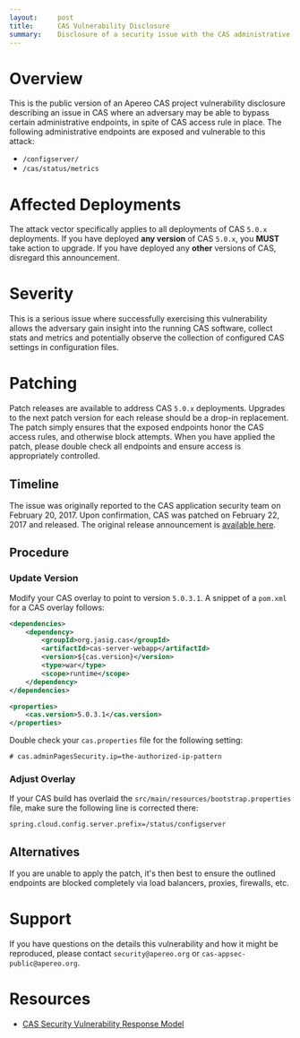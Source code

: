 ```yaml
---
layout:     post
title:      CAS Vulnerability Disclosure
summary:    Disclosure of a security issue with the CAS administrative endpoints exposure.
---
```


# Overview

This is the public version of an Apereo CAS project vulnerability disclosure describing an issue in CAS
where an adversary may be able to bypass certain administrative endpoints, in spite of
CAS access rule in place. The following administrative endpoints are exposed
and vulnerable to this attack:

- `/configserver/`
- `/cas/status/metrics`

# Affected Deployments

The attack vector specifically applies to all deployments of CAS `5.0.x` deployments.
If you have deployed **any version** of CAS `5.0.x`, you **MUST** take action to upgrade.
If you have deployed any **other** versions of CAS, disregard this announcement.

# Severity

This is a serious issue where successfully exercising this vulnerability allows the adversary
gain insight into the running CAS software, collect stats and metrics and potentially observe the collection
of configured CAS settings in configuration files.

# Patching

Patch releases are available to address CAS `5.0.x` deployments.
Upgrades to the next patch version for each release should be a drop-in replacement.
The patch simply ensures that the exposed endpoints honor the CAS access rules,
and otherwise block attempts. When you have applied the patch, please double check all endpoints
and ensure access is appropriately controlled.

## Timeline

The issue was originally reported to the CAS application security team
on February 20, 2017. Upon confirmation, CAS was patched on February 22, 2017
and released. The original release
announcement is [available here](https://github.com/apereo/cas/releases/tag/v5.0.3.1).

## Procedure

### Update Version

Modify your CAS overlay to point to version `5.0.3.1`. A snippet of a `pom.xml` for a CAS overlay follows:

```xml
<dependencies>
    <dependency>
        <groupId>org.jasig.cas</groupId>
        <artifactId>cas-server-webapp</artifactId>
        <version>${cas.version}</version>
        <type>war</type>
        <scope>runtime</scope>
    </dependency>
</dependencies>

<properties>
    <cas.version>5.0.3.1</cas.version>
</properties>
```

Double check your `cas.properties` file for the following setting:

```properties
# cas.adminPagesSecurity.ip=the-authorized-ip-pattern
```

### Adjust Overlay

If your CAS build has overlaid the `src/main/resources/bootstrap.properties` file, 
make sure the following line is corrected there:

```properties
spring.cloud.config.server.prefix=/status/configserver
```

## Alternatives

If you are unable to apply the patch, it's then best to ensure the outlined
endpoints are blocked completely via load balancers, proxies, firewalls, etc.

# Support

If you have questions on the details this vulnerability and how it might be reproduced,
please contact `security@apereo.org` or `cas-appsec-public@apereo.org`.

# Resources

* [CAS Security Vulnerability Response Model](https://apereo.github.io/cas/developer/Sec-Vuln-Response.html)
